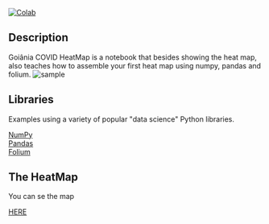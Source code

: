 
[![Colab](https://colab.research.google.com/assets/colab-badge.svg)](https://colab.research.google.com/drive/10UWT7rObHVnf6SBQd1ot4HJqZoWWKO2f#forceEdit=true&sandboxMode=true)

## Description

Goiânia COVID HeatMap is a notebook that besides showing the heat map, also teaches how to assemble your first heat map using numpy, pandas and folium.
![sample](https://imgur.com/ACkg6Om.png)

## Libraries

Examples using a variety of popular "data science" Python libraries.

<a href="http://nbviewer.ipython.org/github/jdwittenauer/ipython-notebooks/blob/master/notebooks/libraries/NumPy.ipynb">NumPy</a><br/>
<a href="http://nbviewer.ipython.org/github/jdwittenauer/ipython-notebooks/blob/master/notebooks/libraries/Pandas.ipynb">Pandas</a><br/>
<a href="https://python-visualization.github.io/folium/">Folium</a><br/>

## The HeatMap

You can se the map <p><a href="https://solenya1.github.io/CovidGoianiaHeatMap/">HERE</a></p>
